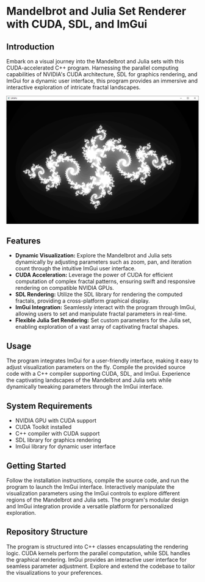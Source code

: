 # Mandelbrot and Julia Set Renderer with CUDA, SDL, and ImGui

## Introduction

Embark on a visual journey into the Mandelbrot and Julia sets with this CUDA-accelerated C++ program. Harnessing the parallel computing capabilities of NVIDIA's CUDA architecture, SDL for graphics rendering, and ImGui for a dynamic user interface, this program provides an immersive and interactive exploration of intricate fractal landscapes.

![](screenshots/julia.png)
## Features

- **Dynamic Visualization:** Explore the Mandelbrot and Julia sets dynamically by adjusting parameters such as zoom, pan, and iteration count through the intuitive ImGui user interface.
- **CUDA Acceleration:** Leverage the power of CUDA for efficient computation of complex fractal patterns, ensuring swift and responsive rendering on compatible NVIDIA GPUs.
- **SDL Rendering:** Utilize the SDL library for rendering the computed fractals, providing a cross-platform graphical display.
- **ImGui Integration:** Seamlessly interact with the program through ImGui, allowing users to set and manipulate fractal parameters in real-time.
- **Flexible Julia Set Rendering:** Set custom parameters for the Julia set, enabling exploration of a vast array of captivating fractal shapes.

## Usage

The program integrates ImGui for a user-friendly interface, making it easy to adjust visualization parameters on the fly. Compile the provided source code with a C++ compiler supporting CUDA, SDL, and ImGui. Experience the captivating landscapes of the Mandelbrot and Julia sets while dynamically tweaking parameters through the ImGui interface.

## System Requirements

- NVIDIA GPU with CUDA support
- CUDA Toolkit installed
- C++ compiler with CUDA support
- SDL library for graphics rendering
- ImGui library for dynamic user interface

## Getting Started

Follow the installation instructions, compile the source code, and run the program to launch the ImGui interface. Interactively manipulate the visualization parameters using the ImGui controls to explore different regions of the Mandelbrot and Julia sets. The program's modular design and ImGui integration provide a versatile platform for personalized exploration.

## Repository Structure

The program is structured into C++ classes encapsulating the rendering logic. CUDA kernels perform the parallel computation, while SDL handles the graphical rendering. ImGui provides an interactive user interface for seamless parameter adjustment. Explore and extend the codebase to tailor the visualizations to your preferences.